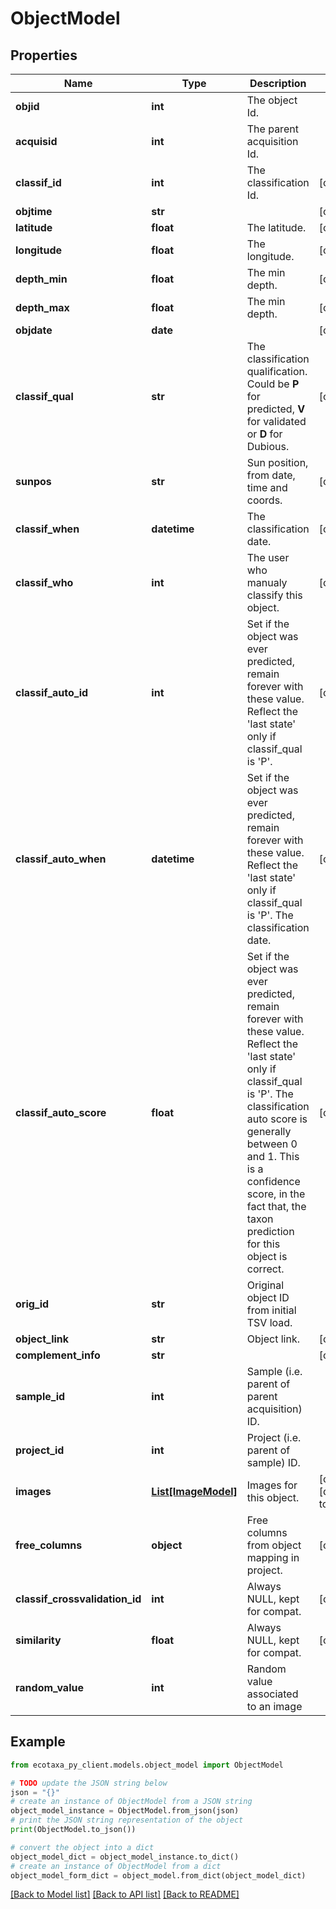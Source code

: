 # ObjectModel


## Properties

Name | Type | Description | Notes
------------ | ------------- | ------------- | -------------
**objid** | **int** | The object Id. | 
**acquisid** | **int** | The parent acquisition Id. | 
**classif_id** | **int** | The classification Id. | [optional] 
**objtime** | **str** |  | [optional] 
**latitude** | **float** | The latitude. | [optional] 
**longitude** | **float** | The longitude. | [optional] 
**depth_min** | **float** | The min depth. | [optional] 
**depth_max** | **float** | The min depth. | [optional] 
**objdate** | **date** |  | [optional] 
**classif_qual** | **str** | The classification qualification. Could be **P** for predicted, **V** for validated or **D** for Dubious. | [optional] 
**sunpos** | **str** | Sun position, from date, time and coords. | [optional] 
**classif_when** | **datetime** | The classification date. | [optional] 
**classif_who** | **int** | The user who manualy classify this object. | [optional] 
**classif_auto_id** | **int** | Set if the object was ever predicted, remain forever with these value. Reflect the &#39;last state&#39; only if classif_qual is &#39;P&#39;.  | [optional] 
**classif_auto_when** | **datetime** | Set if the object was ever predicted, remain forever with these value. Reflect the &#39;last state&#39; only if classif_qual is &#39;P&#39;. The classification date. | [optional] 
**classif_auto_score** | **float** | Set if the object was ever predicted, remain forever with these value. Reflect the &#39;last state&#39; only if classif_qual is &#39;P&#39;. The classification auto score is generally between 0 and 1. This is a confidence score, in the fact that, the taxon prediction for this object is correct. | [optional] 
**orig_id** | **str** | Original object ID from initial TSV load. | 
**object_link** | **str** | Object link. | [optional] 
**complement_info** | **str** |  | [optional] 
**sample_id** | **int** | Sample (i.e. parent of parent acquisition) ID. | 
**project_id** | **int** | Project (i.e. parent of sample) ID. | 
**images** | [**List[ImageModel]**](ImageModel.md) | Images for this object. | [optional] [default to []]
**free_columns** | **object** | Free columns from object mapping in project. | [optional] 
**classif_crossvalidation_id** | **int** | Always NULL, kept for compat. | [optional] 
**similarity** | **float** | Always NULL, kept for compat. | [optional] 
**random_value** | **int** | Random value associated to an image | 

## Example

```python
from ecotaxa_py_client.models.object_model import ObjectModel

# TODO update the JSON string below
json = "{}"
# create an instance of ObjectModel from a JSON string
object_model_instance = ObjectModel.from_json(json)
# print the JSON string representation of the object
print(ObjectModel.to_json())

# convert the object into a dict
object_model_dict = object_model_instance.to_dict()
# create an instance of ObjectModel from a dict
object_model_form_dict = object_model.from_dict(object_model_dict)
```
[[Back to Model list]](../README.md#documentation-for-models) [[Back to API list]](../README.md#documentation-for-api-endpoints) [[Back to README]](../README.md)


